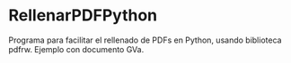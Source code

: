 # RellenarPDFPython
Programa para facilitar el rellenado de PDFs en Python, usando biblioteca pdfrw. Ejemplo con documento GVa.
